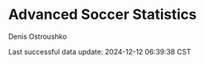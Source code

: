# Advanced Soccer Statistics
Denis Ostroushko

<!-- gfm -->

Last successful data update: 2024-12-12 06:39:38 CST

